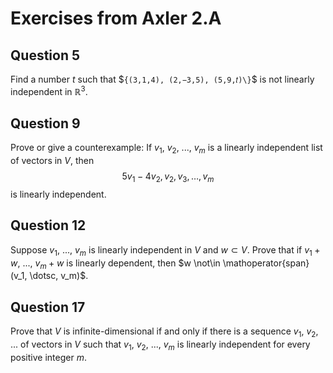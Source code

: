 # Exercises from Axler 2.A

## Question 5

Find a number $t$ such that $`{(3,1,4), (2,−3,5), (5,9,𝑡)\}`$
is not linearly independent in $\mathbb{R}^3$.

## Question 9

Prove or give a counterexample: If $v_1$, $v_2$, ..., $v_m$ is a
linearly independent list of vectors in $V$, then $$5v_1 − 4v_2, v_2,
v_3, \dotsc , v_m$$ is linearly
independent.

## Question 12

Suppose $v_1$, ..., $v_m$ is linearly independent in $V$ and $w
\subset V$. Prove that if $v_1 + w$, ..., $v_m + w$ is linearly
dependent, then $w \not\in \mathoperator{span}(v_1, \dotsc, v_m)$.

## Question 17

Prove that $V$ is infinite-dimensional if and only if there is a
sequence $v_1$, $v_2$, ... of vectors in $V$ such that $v_1$, $v_2$,
..., $v_m$ is linearly independent for every positive integer $m$.
